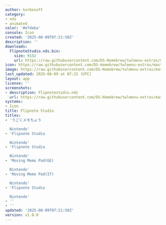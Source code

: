 ```yaml
---
author: korbosoft
category:
- nds
- animated
color: '#e7deba'
console: Icon
created: '2025-08-09T07:21:50Z'
description: ''
downloads:
  FlipnoteStudio.nds.bin:
    size: 9152
    url: https://raw.githubusercontent.com/DS-Homebrew/twlmenu-extras/master/_nds/TWiLightMenu/icons/FlipnoteStudio.nds.bin
icon: https://raw.githubusercontent.com/DS-Homebrew/twlmenu-extras/master/_nds/TWiLightMenu/icons/gif/FlipnoteStudio.nds.gif
image: https://raw.githubusercontent.com/DS-Homebrew/twlmenu-extras/master/_nds/TWiLightMenu/icons/gif/FlipnoteStudio.nds.gif
last_updated: 2025-08-09 at 07:21 (UTC)
layout: app
license: ''
screenshots:
- description: Flipnotestudio.nds
  url: https://raw.githubusercontent.com/DS-Homebrew/twlmenu-extras/master/_nds/TWiLightMenu/icons/gif/FlipnoteStudio.nds.gif
systems:
- Icon
title: Flipnote Studio
titles:
- 'うごくメモちょう

  Nintendo'
- 'Flipnote Studio

  Nintendo'
- 'Flipnote Studio

  Nintendo'
- 'Moving Memo Pad(GE)

  Nintendo'
- 'Moving Memo Pad(IT)

  Nintendo'
- 'Flipnote Studio

  Nintendo'
- ''
- ''
updated: '2025-08-09T07:21:50Z'
version: v1.0.0
---
```

